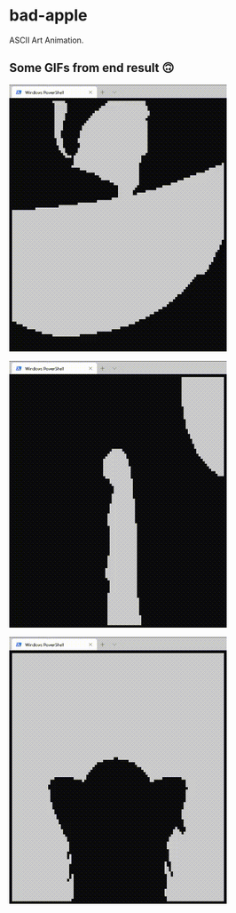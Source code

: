 # bad-apple
ASCII Art Animation. 

## Some GIFs from end result 🙃
![](readme-res/bad-apple.gif "anim1")

![](readme-res/bad-apple2.gif "anim2")

![](readme-res/bad-apple3.gif "anim3")